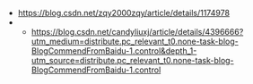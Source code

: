 
- https://blog.csdn.net/zqy2000zqy/article/details/1174978
- - https://blog.csdn.net/candyliuxj/article/details/4396666?utm_medium=distribute.pc_relevant_t0.none-task-blog-BlogCommendFromBaidu-1.control&depth_1-utm_source=distribute.pc_relevant_t0.none-task-blog-BlogCommendFromBaidu-1.control